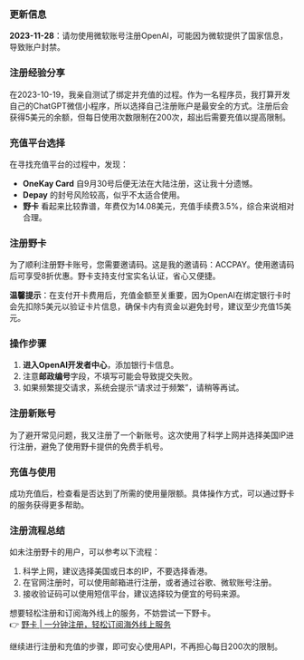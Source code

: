 ### 更新信息
**2023-11-28**：请勿使用微软账号注册OpenAI，可能因为微软提供了国家信息，导致账户封禁。

### 注册经验分享
在2023-10-19，我亲自测试了绑定并充值的过程。作为一名程序员，我打算开发自己的ChatGPT微信小程序，所以选择自己注册账户是最安全的方式。注册后会获得5美元的余额，但每日使用次数限制在200次，超出后需要充值以提高限制。

### 充值平台选择
在寻找充值平台的过程中，发现：

- **OneKay Card** 自9月30号后便无法在大陆注册，这让我十分遗憾。
- **Depay** 的封号风险较高，似乎不太适合使用。
- **野卡** 看起来比较靠谱，年费仅为14.08美元，充值手续费3.5%，综合来说相对合理。

### 注册野卡
为了顺利注册野卡账号，您需要邀请码。这是我的邀请码：ACCPAY。使用邀请码后可享受8折优惠。野卡支持支付宝实名认证，省心又便捷。

**温馨提示**：在支付开卡费用后，充值金额至关重要，因为OpenAI在绑定银行卡时会先扣除5美元以验证卡片信息，确保卡内有资金以避免封号，建议至少充值15美元。

### 操作步骤
1. **进入OpenAI开发者中心**，添加银行卡信息。
2. 注意**邮政编号**字段，不填写可能会导致提交失败。
3. 如果频繁提交请求，系统会提示“请求过于频繁”，请稍等再试。

### 注册新账号
为了避开常见问题，我又注册了一个新账号。这次使用了科学上网并选择美国IP进行注册，避免了使用野卡提供的免费手机号。

### 充值与使用
成功充值后，检查看是否达到了所需的使用量限额。具体操作方式，可以通过野卡的服务获得更多帮助。

### 注册流程总结
如未注册野卡的用户，可以参考以下流程：

1. 科学上网，建议选择美国或日本的IP，不要选择香港。
2. 在官网注册时，可以使用邮箱进行注册，或者通过谷歌、微软账号注册。
3. 接收验证码可以使用短信平台，建议选择较为便宜的号码来源。

想要轻松注册和订阅海外线上的服务，不妨尝试一下野卡。  
👉 [野卡 | 一分钟注册，轻松订阅海外线上服务](https://bit.ly/bewildcard)

继续进行注册和充值的步骤，即可安心使用API，不再担心每日200次的限制。